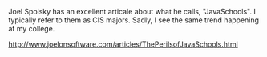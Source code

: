 Joel Spolsky has an excellent articale about what he calls, "JavaSchools".  I typically refer to them as CIS majors.   Sadly, I see the same trend happening at my college.

http://www.joelonsoftware.com/articles/ThePerilsofJavaSchools.html
